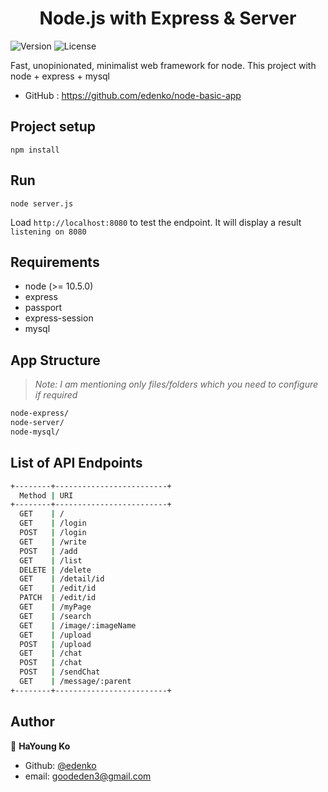 <h1 align="center">Node.js with Express & Server</h1>
<p>
  <img alt="Version" src="https://img.shields.io/badge/version-0.5.0-blue.svg?cacheSeconds=2592000" />
  <img alt="License" src="https://img.shields.io/badge/License-MIT-yellow.svg"/>
</p>

Fast, unopinionated, minimalist web framework for node.
This project with node + express + mysql
* GitHub : https://github.com/edenko/node-basic-app


## Project setup
```
npm install
```

## Run
```
node server.js
```
Load `http://localhost:8080` to test the endpoint. It will display a result `listening on 8080`


## Requirements
* node (>= 10.5.0)
* express
* passport
* express-session
* mysql


## App Structure
> _Note: I am mentioning only files/folders which you need to configure if required_
 ```bash
node-express/
node-server/
node-mysql/

 ```


## List of API Endpoints

```sh
+--------+-------------------------+
  Method | URI
+--------+-------------------------+
  GET    | /
  GET    | /login
  POST   | /login
  GET    | /write
  POST   | /add
  GET    | /list
  DELETE | /delete
  GET    | /detail/id
  GET    | /edit/id
  PATCH  | /edit/id
  GET    | /myPage
  GET    | /search
  GET    | /image/:imageName
  GET    | /upload
  POST   | /upload
  GET    | /chat
  POST   | /chat
  POST   | /sendChat
  GET    | /message/:parent
+--------+-------------------------+
```

<!-- ## Screens -->


## Author
👤 **HaYoung Ko**

* Github: [@edenko](https://github.com/edenko)
* email: goodeden3@gmail.com
